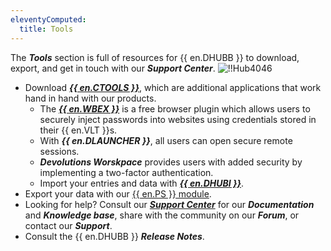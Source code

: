 ```yaml
---
eleventyComputed:
  title: Tools
---
```

The ***Tools*** section is full of resources for {{ en.DHUBB }} to download, export, and get in touch with our ***Support Center***.
![!!Hub4046](https://cdnweb.devolutions.net/docs/en/hub/Hub4046.png)

* Download [***{{ en.CTOOLS }}***](https://devolutions.net/password-hub/companion-tools), which are additional applications that work hand in hand with our products.
    * The [***{{ en.WBEX }}***](/hub/workspace-browser-extension/overview/) is a free browser plugin which allows users to securely inject passwords into websites using credentials stored in their {{ en.VLT }}s.
    * With ***{{ en.DLAUNCHER }}***, all users can open secure remote sessions.
    * ***Devolutions Worskpace*** provides users with added security by implementing a two-factor authentication.
    * Import your entries and data with [***{{ en.DHUBI }}***](/hub/web-interface/tools/hub-importer/).
* Export your data with our [{{ en.PS }} module](/hub/powershell-module/).
* Looking for help? Consult our [***Support Center***](https://devolutions.net/support) for our ***Documentation*** and ***Knowledge base***, share with the community on our ***Forum***, or contact our ***Support***.
* Consult the {{ en.DHUBB }} ***Release Notes***.
